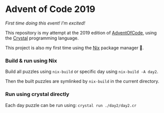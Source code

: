 # Advent of Code 2019

_First time doing this event! I'm excited!_

This repository is my attempt at the 2019 edition of [AdventOfCode](https://adventofcode.com/2019), using the [Crystal](https://crystal-lang.org) programming language.

This project is also my first time using the [Nix](https://nixos.org/nix/) package manager :tada:.

### Build & run using Nix

Build all puzzles using `nix-build` or specific day using `nix-build -A day2`.

Then the built puzzles are symlinked by `nix-build` in the current directory.

### Run using crystal directly

Each day puzzle can be run using: `crystal run ./day2/day2.cr`
